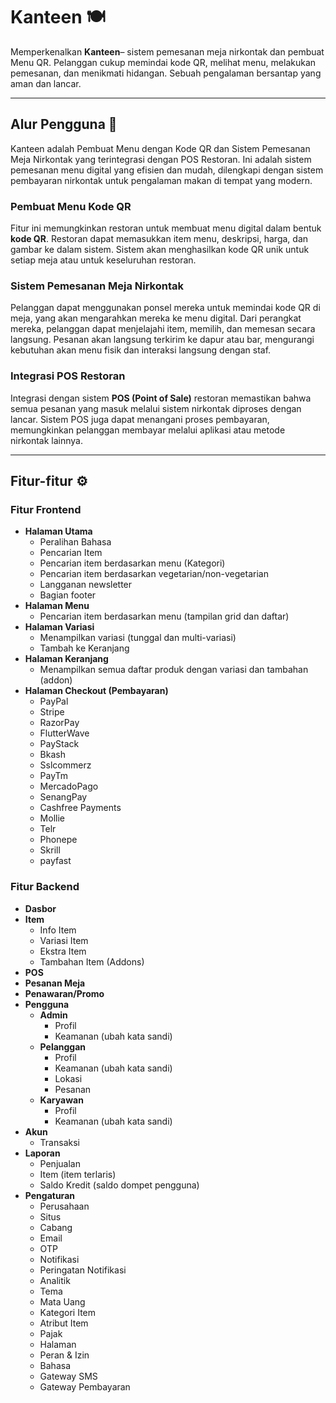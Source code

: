 # Kanteen 🍽️

Memperkenalkan **Kanteen**– sistem pemesanan meja nirkontak dan pembuat Menu QR. Pelanggan cukup memindai kode QR, melihat menu, melakukan pemesanan, dan menikmati hidangan. Sebuah pengalaman bersantap yang aman dan lancar.

---

## Alur Pengguna 📱

Kanteen adalah Pembuat Menu dengan Kode QR dan Sistem Pemesanan Meja Nirkontak yang terintegrasi dengan POS Restoran. Ini adalah sistem pemesanan menu digital yang efisien dan mudah, dilengkapi dengan sistem pembayaran nirkontak untuk pengalaman makan di tempat yang modern.

### Pembuat Menu Kode QR
Fitur ini memungkinkan restoran untuk membuat menu digital dalam bentuk **kode QR**. Restoran dapat memasukkan item menu, deskripsi, harga, dan gambar ke dalam sistem. Sistem akan menghasilkan kode QR unik untuk setiap meja atau untuk keseluruhan restoran.

### Sistem Pemesanan Meja Nirkontak
Pelanggan dapat menggunakan ponsel mereka untuk memindai kode QR di meja, yang akan mengarahkan mereka ke menu digital. Dari perangkat mereka, pelanggan dapat menjelajahi item, memilih, dan memesan secara langsung. Pesanan akan langsung terkirim ke dapur atau bar, mengurangi kebutuhan akan menu fisik dan interaksi langsung dengan staf.

### Integrasi POS Restoran
Integrasi dengan sistem **POS (Point of Sale)** restoran memastikan bahwa semua pesanan yang masuk melalui sistem nirkontak diproses dengan lancar. Sistem POS juga dapat menangani proses pembayaran, memungkinkan pelanggan membayar melalui aplikasi atau metode nirkontak lainnya.

---

## Fitur-fitur ⚙️

### Fitur Frontend

* **Halaman Utama**
    * Peralihan Bahasa
    * Pencarian Item
    * Pencarian item berdasarkan menu (Kategori)
    * Pencarian item berdasarkan vegetarian/non-vegetarian
    * Langganan newsletter
    * Bagian footer
* **Halaman Menu**
    * Pencarian item berdasarkan menu (tampilan grid dan daftar)
* **Halaman Variasi**
    * Menampilkan variasi (tunggal dan multi-variasi)
    * Tambah ke Keranjang
* **Halaman Keranjang**
    * Menampilkan semua daftar produk dengan variasi dan tambahan (addon)
* **Halaman Checkout (Pembayaran)**
    * PayPal
    * Stripe
    * RazorPay
    * FlutterWave
    * PayStack
    * Bkash
    * Sslcommerz
    * PayTm
    * MercadoPago
    * SenangPay
    * Cashfree Payments
    * Mollie
    * Telr
    * Phonepe
    * Skrill
    * payfast

### Fitur Backend

* **Dasbor**
* **Item**
    * Info Item
    * Variasi Item
    * Ekstra Item
    * Tambahan Item (Addons)
* **POS**
* **Pesanan Meja**
* **Penawaran/Promo**
* **Pengguna**
    * **Admin**
        * Profil
        * Keamanan (ubah kata sandi)
    * **Pelanggan**
        * Profil
        * Keamanan (ubah kata sandi)
        * Lokasi
        * Pesanan
    * **Karyawan**
        * Profil
        * Keamanan (ubah kata sandi)
* **Akun**
    * Transaksi
* **Laporan**
    * Penjualan
    * Item (item terlaris)
    * Saldo Kredit (saldo dompet pengguna)
* **Pengaturan**
    * Perusahaan
    * Situs
    * Cabang
    * Email
    * OTP
    * Notifikasi
    * Peringatan Notifikasi
    * Analitik
    * Tema
    * Mata Uang
    * Kategori Item
    * Atribut Item
    * Pajak
    * Halaman
    * Peran & Izin
    * Bahasa
    * Gateway SMS
    * Gateway Pembayaran